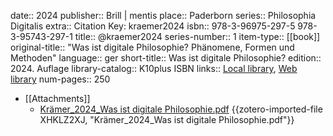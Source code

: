 date:: 2024
publisher:: Brill | mentis
place:: Paderborn
series:: Philosophia Digitalis
extra:: Citation Key: kraemer2024
isbn:: 978-3-96975-297-5 978-3-95743-297-1
title:: @kraemer2024
series-number:: 1
item-type:: [[book]]
original-title:: "Was ist digitale Philosophie? Phänomene, Formen und Methoden"
language:: ger
short-title:: Was ist digitale Philosophie?
edition:: 2024. Auflage
library-catalog:: K10plus ISBN
links:: [Local library](zotero://select/groups/2386895/items/MIBDPQYZ), [Web library](https://www.zotero.org/groups/2386895/items/MIBDPQYZ)
num-pages:: 250

- [[Attachments]]
	- [Krämer_2024_Was ist digitale Philosophie.pdf](zotero://select/groups/2386895/items/XHKLZ2XJ) {{zotero-imported-file XHKLZ2XJ, "Krämer_2024_Was ist digitale Philosophie.pdf"}}